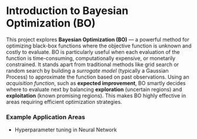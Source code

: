 <h1>Introduction to Bayesian Optimization (BO)</h1>

<p>
  This project explores <strong>Bayesian Optimization (BO)</strong> — a powerful method for optimizing black-box functions where the objective function is unknown and costly to evaluate. 
  BO is particularly useful when each evaluation of the function is time-consuming, computationally expensive, or monetarily constrained.
  It stands apart from traditional methods like grid search or random search by building a <em>surrogate model</em> (typically a Gaussian Process) 
  to approximate the function based on past observations. Using an <em>acquisition function</em>, such as <strong>expected improvement</strong>, 
  BO smartly decides where to evaluate next by balancing <strong>exploration</strong> (uncertain regions) and <strong>exploitation</strong> (known promising regions).
  This makes BO highly effective in areas requiring efficient optimization strategies.
</p>

<h3>Example Application Areas</h3>
<ul>
  <li>Hyperparameter tuning in Neural Network</li>
</ul>
